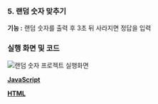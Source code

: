 ### 5. 랜덤 숫자 맞추기
**기능 :** 랜덤 숫자를 출력 후 3초 뒤 사라지면 정답을 입력

### 실행 화면 및 코드
![랜덤 숫자 프로젝트 실행화면](/code/randomNumber/rg.gif)

**[JavaScript](/code/randomNumber/game.js)**

**[HTML](/code/randomNumber/index.html)**
